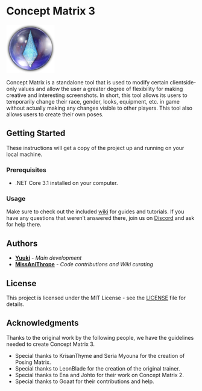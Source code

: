 # Concept Matrix 3
![CM3](ConceptMatrix3/Assets/Concept%20Matrix.png "CM3")

Concept Matrix is a standalone tool that is used to modify certain clientside-only values and allow the user a greater degree of flexibility for making creative and interesting screenshots. In short, this tool allows its users to temporarily change their race, gender, looks, equipment, etc. in game without actually making any changes visible to other players. This tool also allows users to create their own poses. 

## Getting Started

These instructions will get a copy of the project up and running on your local machine.

### Prerequisites
- .NET Core 3.1 installed on your computer.

### Usage

Make sure to check out the included [wiki](https://github.com/imchillin/CM3/wiki) for guides and tutorials. If you have any questions that weren’t answered there, join us on [Discord](https://discord.gg/EenZwsN) and ask for help there.

## Authors

* **[Yuuki](https://github.com/Yuuki-Walsh)** - *Main development*
* **[MissAniThrope](https://github.com/MissAniThrope)** - *Code contributions and Wiki curating* 

## License

This project is licensed under the MIT License - see the [LICENSE](LICENSE) file for details.

## Acknowledgments

Thanks to the original work by the following people, we have the guidelines needed to create Concept Matrix 3.

* Special thanks to KrisanThyme and Seria Myouna for the creation of Posing Matrix.
* Special thanks to LeonBlade for the creation of the original trainer. 
* Special thanks to Ena and Johto for their work on Concept Matrix 2.
* Special thanks to Goaat for their contributions and help.

